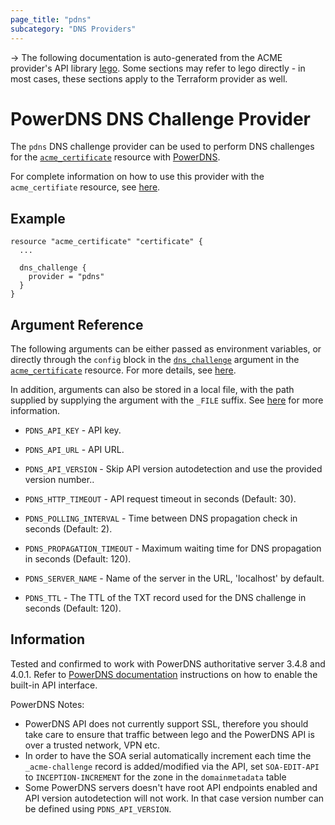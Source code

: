 ```yaml
---
page_title: "pdns"
subcategory: "DNS Providers"
---
```


-> The following documentation is auto-generated from the ACME
provider's API library [lego](https://go-acme.github.io/lego/).  Some
sections may refer to lego directly - in most cases, these sections
apply to the Terraform provider as well.

# PowerDNS DNS Challenge Provider

The `pdns` DNS challenge provider can be used to perform DNS challenges for
the [`acme_certificate`][resource-acme-certificate] resource with
[PowerDNS](https://www.powerdns.com/).

[resource-acme-certificate]: ../resources/certificate.md

For complete information on how to use this provider with the `acme_certifiate`
resource, see [here][resource-acme-certificate-dns-challenges].

[resource-acme-certificate-dns-challenges]: ../resources/certificate.md#using-dns-challenges

## Example

```hcl
resource "acme_certificate" "certificate" {
  ...

  dns_challenge {
    provider = "pdns"
  }
}
```
## Argument Reference

The following arguments can be either passed as environment variables, or
directly through the `config` block in the
[`dns_challenge`][resource-acme-certificate-dns-challenge-arg] argument in the
[`acme_certificate`][resource-acme-certificate] resource. For more details, see
[here][resource-acme-certificate-dns-challenges].

[resource-acme-certificate-dns-challenge-arg]: ../resources/certificate.md#dns_challenge

In addition, arguments can also be stored in a local file, with the path
supplied by supplying the argument with the `_FILE` suffix. See
[here][acme-certificate-file-arg-example] for more information.

[acme-certificate-file-arg-example]: ../resources/certificate.md#using-variable-files-for-provider-arguments

* `PDNS_API_KEY` - API key.
* `PDNS_API_URL` - API URL.

* `PDNS_API_VERSION` - Skip API version autodetection and use the provided version number..
* `PDNS_HTTP_TIMEOUT` - API request timeout in seconds (Default: 30).
* `PDNS_POLLING_INTERVAL` - Time between DNS propagation check in seconds (Default: 2).
* `PDNS_PROPAGATION_TIMEOUT` - Maximum waiting time for DNS propagation in seconds (Default: 120).
* `PDNS_SERVER_NAME` - Name of the server in the URL, 'localhost' by default.
* `PDNS_TTL` - The TTL of the TXT record used for the DNS challenge in seconds (Default: 120).

## Information

Tested and confirmed to work with PowerDNS authoritative server 3.4.8 and 4.0.1. Refer to [PowerDNS documentation](https://doc.powerdns.com/md/httpapi/README/) instructions on how to enable the built-in API interface.

PowerDNS Notes:
- PowerDNS API does not currently support SSL, therefore you should take care to ensure that traffic between lego and the PowerDNS API is over a trusted network, VPN etc.
- In order to have the SOA serial automatically increment each time the `_acme-challenge` record is added/modified via the API, set `SOA-EDIT-API` to `INCEPTION-INCREMENT` for the zone in the `domainmetadata` table
- Some PowerDNS servers doesn't have root API endpoints enabled and API version autodetection will not work. In that case version number can be defined using `PDNS_API_VERSION`.

